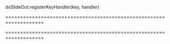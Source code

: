 <!--id-->dxSlideOut.registerKeyHandler(key, handler)<!--/id-->
===================================================================
<!--hidden--><!--/hidden-->
===================================================================


